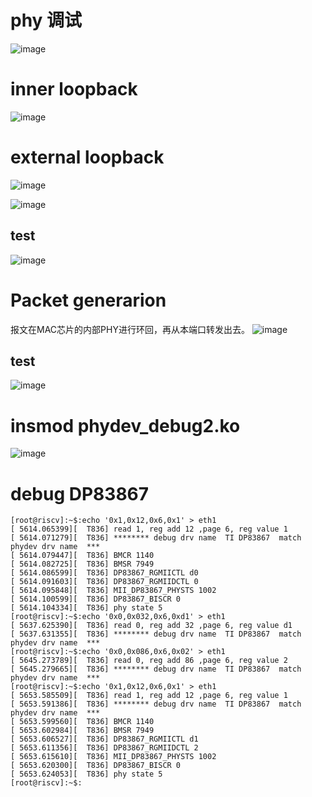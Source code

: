 
# phy 调试

![image](phy.png)

# inner loopback

![image](line.png)


# external loopback

![image](ext.png)

![image](stub.png)

## test

![image](send.png)

# Packet generarion
报文在MAC芯片的内部PHY进行环回，再从本端口转发出去。
![image](packet_gen2.png)

## test

![image](packet_gen.png)

# insmod  phydev_debug2.ko 

![image](phy_debug.png)


# debug DP83867

```
[root@riscv]:~$:echo '0x1,0x12,0x6,0x1' > eth1
[ 5614.065399][  T836] read 1, reg add 12 ,page 6, reg value 1
[ 5614.071279][  T836] ******** debug drv name  TI DP83867  match phydev drv name  *** 
[ 5614.079447][  T836] BMCR 1140 
[ 5614.082725][  T836] BMSR 7949 
[ 5614.086599][  T836] DP83867_RGMIICTL d0 
[ 5614.091603][  T836] DP83867_RGMIIDCTL 0 
[ 5614.095848][  T836] MII_DP83867_PHYSTS 1002 
[ 5614.100599][  T836] DP83867_BISCR 0 
[ 5614.104334][  T836] phy state 5 
[root@riscv]:~$:echo '0x0,0x032,0x6,0xd1' > eth1
[ 5637.625390][  T836] read 0, reg add 32 ,page 6, reg value d1
[ 5637.631355][  T836] ******** debug drv name  TI DP83867  match phydev drv name  *** 
[root@riscv]:~$:echo '0x0,0x086,0x6,0x02' > eth1
[ 5645.273789][  T836] read 0, reg add 86 ,page 6, reg value 2
[ 5645.279665][  T836] ******** debug drv name  TI DP83867  match phydev drv name  *** 
[root@riscv]:~$:echo '0x1,0x12,0x6,0x1' > eth1
[ 5653.585509][  T836] read 1, reg add 12 ,page 6, reg value 1
[ 5653.591386][  T836] ******** debug drv name  TI DP83867  match phydev drv name  *** 
[ 5653.599560][  T836] BMCR 1140 
[ 5653.602984][  T836] BMSR 7949 
[ 5653.606527][  T836] DP83867_RGMIICTL d1 
[ 5653.611356][  T836] DP83867_RGMIIDCTL 2 
[ 5653.615610][  T836] MII_DP83867_PHYSTS 1002 
[ 5653.620300][  T836] DP83867_BISCR 0 
[ 5653.624053][  T836] phy state 5 
[root@riscv]:~$:
```